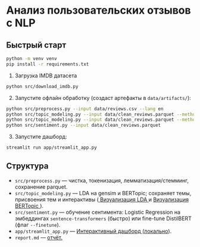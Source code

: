 
# Анализ пользовательских отзывов с NLP

## Быстрый старт

```bash
python -m venv venv
pip install -r requirements.txt
```


1) Загрузка IMDB датасета

```bash
python src/download_imdb.py
```

2) Запустите офлайн обработку (создаст артефакты в `data/artifacts/`):
```bash
python src/preprocess.py --input data/reviews.csv --lang en
python src/topic_modeling.py --input data/clean_reviews.parquet --method lda --num-topics 15
python src/topic_modeling.py --input data/clean_reviews.parquet --method bertopic
python src/sentiment.py --input data/clean_reviews.parquet 
```

3) Запустите дашборд:
```bash
streamlit run app/streamlit_app.py
```

## Структура
- `src/preprocess.py` — чистка, токенизация, лемматизация/стемминг, сохранение parquet.
- `src/topic_modeling.py` — LDA на gensim и BERTopic; сохраняет темы, присвоения тем и интерактивы (<a href="http://localhost:63342/review-nlp/data/artifacts/lda_vis.html#topic=10&lambda=0.19&term=" target="_blank" rel="noopener noreferrer">
  Визуализация LDA
</a> и <a href="http://localhost:63342/review-nlp/data/artifacts/bertopic_topics.html" target="_blank" rel="noopener noreferrer">
  Визуализация BERTopic
</a>).
- `src/sentiment.py` — обучение сентимента: Logistic Regression на эмбеддингах `sentence-transformers` (быстро) или fine-tune DistilBERT (флаг `--finetune`).
- `app/streamlit_app.py` — <a href="https://reviewanalysis-hfbeb4tx9jmuehonf4tgu9.streamlit.app/" target="_blank" rel="noopener noreferrer">
  Интерактивный дашборд
</a> ([локально](http://localhost:8501)).
- `report.md` — [отчёт.](report.md)

